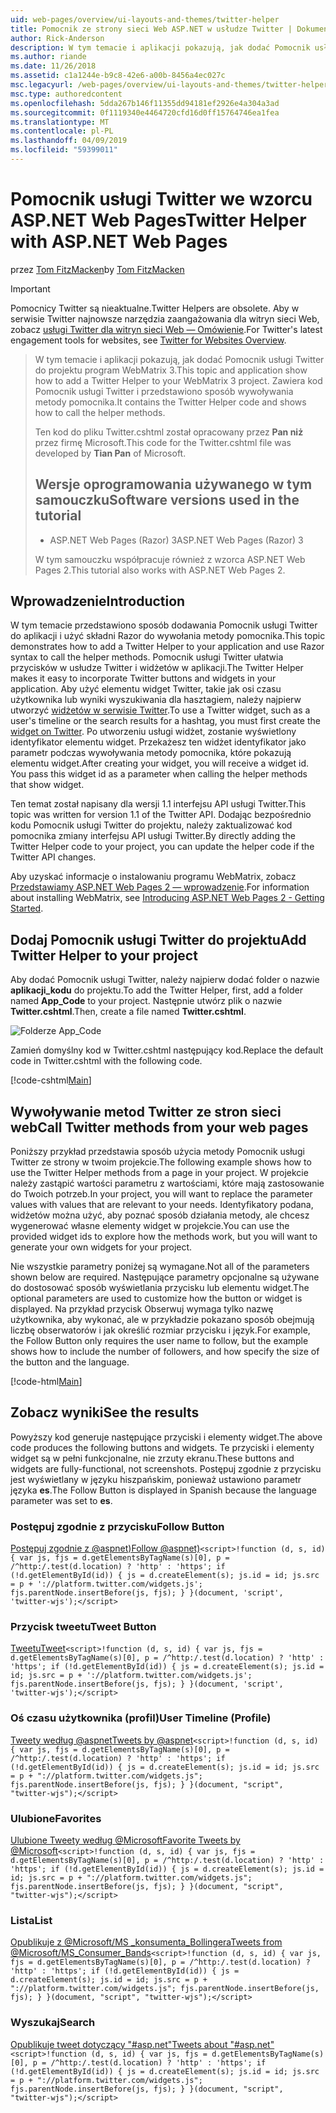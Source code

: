 ```yaml
---
uid: web-pages/overview/ui-layouts-and-themes/twitter-helper
title: Pomocnik ze strony sieci Web ASP.NET w usłudze Twitter | Dokumentacja firmy Microsoft
author: Rick-Anderson
description: W tym temacie i aplikacji pokazują, jak dodać Pomocnik usługi Twitter do projektu program WebMatrix 3. Zawiera kod Pomocnik usługi Twitter i przedstawiono sposób wywoływania pomocnika...
ms.author: riande
ms.date: 11/26/2018
ms.assetid: c1a1244e-b9c8-42e6-a00b-8456a4ec027c
msc.legacyurl: /web-pages/overview/ui-layouts-and-themes/twitter-helper
msc.type: authoredcontent
ms.openlocfilehash: 5dda267b146f11355dd94181ef2926e4a304a3ad
ms.sourcegitcommit: 0f1119340e4464720cfd16d0ff15764746ea1fea
ms.translationtype: MT
ms.contentlocale: pl-PL
ms.lasthandoff: 04/09/2019
ms.locfileid: "59399011"
---
```

# <a name="twitter-helper-with-aspnet-web-pages"></a><span data-ttu-id="a1be9-104">Pomocnik usługi Twitter we wzorcu ASP.NET Web Pages</span><span class="sxs-lookup"><span data-stu-id="a1be9-104">Twitter Helper with ASP.NET Web Pages</span></span>

<span data-ttu-id="a1be9-105">przez [Tom FitzMacken](https://github.com/tfitzmac)</span><span class="sxs-lookup"><span data-stu-id="a1be9-105">by [Tom FitzMacken](https://github.com/tfitzmac)</span></span>

> [!IMPORTANT]
> <span data-ttu-id="a1be9-106">Pomocnicy Twitter są nieaktualne.</span><span class="sxs-lookup"><span data-stu-id="a1be9-106">Twitter Helpers are obsolete.</span></span> <span data-ttu-id="a1be9-107">Aby w serwisie Twitter najnowsze narzędzia zaangażowania dla witryn sieci Web, zobacz [usługi Twitter dla witryn sieci Web — Omówienie](https://developer.twitter.com/en/docs/twitter-for-websites/overview).</span><span class="sxs-lookup"><span data-stu-id="a1be9-107">For Twitter's latest engagement tools for websites, see [Twitter for Websites Overview](https://developer.twitter.com/en/docs/twitter-for-websites/overview).</span></span>

> <span data-ttu-id="a1be9-108">W tym temacie i aplikacji pokazują, jak dodać Pomocnik usługi Twitter do projektu program WebMatrix 3.</span><span class="sxs-lookup"><span data-stu-id="a1be9-108">This topic and application show how to add a Twitter Helper to your WebMatrix 3 project.</span></span> <span data-ttu-id="a1be9-109">Zawiera kod Pomocnik usługi Twitter i przedstawiono sposób wywoływania metody pomocnika.</span><span class="sxs-lookup"><span data-stu-id="a1be9-109">It contains the Twitter Helper code and shows how to call the helper methods.</span></span>
> 
> <span data-ttu-id="a1be9-110">Ten kod do pliku Twitter.cshtml został opracowany przez **Pan niż** przez firmę Microsoft.</span><span class="sxs-lookup"><span data-stu-id="a1be9-110">This code for the Twitter.cshtml file was developed by **Tian Pan** of Microsoft.</span></span>
> 
> ## <a name="software-versions-used-in-the-tutorial"></a><span data-ttu-id="a1be9-111">Wersje oprogramowania używanego w tym samouczku</span><span class="sxs-lookup"><span data-stu-id="a1be9-111">Software versions used in the tutorial</span></span>
> 
> 
> - <span data-ttu-id="a1be9-112">ASP.NET Web Pages (Razor) 3</span><span class="sxs-lookup"><span data-stu-id="a1be9-112">ASP.NET Web Pages (Razor) 3</span></span>
>   
> 
> <span data-ttu-id="a1be9-113">W tym samouczku współpracuje również z wzorca ASP.NET Web Pages 2.</span><span class="sxs-lookup"><span data-stu-id="a1be9-113">This tutorial also works with ASP.NET Web Pages 2.</span></span>


## <a name="introduction"></a><span data-ttu-id="a1be9-114">Wprowadzenie</span><span class="sxs-lookup"><span data-stu-id="a1be9-114">Introduction</span></span>

<span data-ttu-id="a1be9-115">W tym temacie przedstawiono sposób dodawania Pomocnik usługi Twitter do aplikacji i użyć składni Razor do wywołania metody pomocnika.</span><span class="sxs-lookup"><span data-stu-id="a1be9-115">This topic demonstrates how to add a Twitter Helper to your application and use Razor syntax to call the helper methods.</span></span> <span data-ttu-id="a1be9-116">Pomocnik usługi Twitter ułatwia przycisków w usłudze Twitter i widżetów w aplikacji.</span><span class="sxs-lookup"><span data-stu-id="a1be9-116">The Twitter Helper makes it easy to incorporate Twitter buttons and widgets in your application.</span></span> <span data-ttu-id="a1be9-117">Aby użyć elementu widget Twitter, takie jak osi czasu użytkownika lub wyniki wyszukiwania dla hasztagiem, należy najpierw utworzyć [widżetów w serwisie Twitter](https://twitter.com/settings/widgets).</span><span class="sxs-lookup"><span data-stu-id="a1be9-117">To use a Twitter widget, such as a user's timeline or the search results for a hashtag, you must first create the [widget on Twitter](https://twitter.com/settings/widgets).</span></span> <span data-ttu-id="a1be9-118">Po utworzeniu usługi widżet, zostanie wyświetlony identyfikator elementu widget. Przekażesz ten widżet identyfikator jako parametr podczas wywoływania metody pomocnika, które pokazują elementu widget.</span><span class="sxs-lookup"><span data-stu-id="a1be9-118">After creating your widget, you will receive a widget id. You pass this widget id as a parameter when calling the helper methods that show widget.</span></span>

<span data-ttu-id="a1be9-119">Ten temat został napisany dla wersji 1.1 interfejsu API usługi Twitter.</span><span class="sxs-lookup"><span data-stu-id="a1be9-119">This topic was written for version 1.1 of the Twitter API.</span></span> <span data-ttu-id="a1be9-120">Dodając bezpośrednio kodu Pomocnik usługi Twitter do projektu, należy zaktualizować kod pomocnika zmiany interfejsu API usługi Twitter.</span><span class="sxs-lookup"><span data-stu-id="a1be9-120">By directly adding the Twitter Helper code to your project, you can update the helper code if the Twitter API changes.</span></span>

<span data-ttu-id="a1be9-121">Aby uzyskać informacje o instalowaniu programu WebMatrix, zobacz [Przedstawiamy ASP.NET Web Pages 2 — wprowadzenie](../getting-started/introducing-aspnet-web-pages-2/getting-started.md).</span><span class="sxs-lookup"><span data-stu-id="a1be9-121">For information about installing WebMatrix, see [Introducing ASP.NET Web Pages 2 - Getting Started](../getting-started/introducing-aspnet-web-pages-2/getting-started.md).</span></span>

## <a name="add-twitter-helper-to-your-project"></a><span data-ttu-id="a1be9-122">Dodaj Pomocnik usługi Twitter do projektu</span><span class="sxs-lookup"><span data-stu-id="a1be9-122">Add Twitter Helper to your project</span></span>

<span data-ttu-id="a1be9-123">Aby dodać Pomocnik usługi Twitter, należy najpierw dodać folder o nazwie **aplikacji\_kodu** do projektu.</span><span class="sxs-lookup"><span data-stu-id="a1be9-123">To add the Twitter Helper, first, add a folder named **App\_Code** to your project.</span></span> <span data-ttu-id="a1be9-124">Następnie utwórz plik o nazwie **Twitter.cshtml**.</span><span class="sxs-lookup"><span data-stu-id="a1be9-124">Then, create a file named **Twitter.cshtml**.</span></span>

![Folderze App_Code](twitter-helper/_static/image1.png)

<span data-ttu-id="a1be9-126">Zamień domyślny kod w Twitter.cshtml następujący kod.</span><span class="sxs-lookup"><span data-stu-id="a1be9-126">Replace the default code in Twitter.cshtml with the following code.</span></span>

[!code-cshtml[Main](twitter-helper/samples/sample1.cshtml)]

## <a name="call-twitter-methods-from-your-web-pages"></a><span data-ttu-id="a1be9-127">Wywoływanie metod Twitter ze stron sieci web</span><span class="sxs-lookup"><span data-stu-id="a1be9-127">Call Twitter methods from your web pages</span></span>

<span data-ttu-id="a1be9-128">Poniższy przykład przedstawia sposób użycia metody Pomocnik usługi Twitter ze strony w twoim projekcie.</span><span class="sxs-lookup"><span data-stu-id="a1be9-128">The following example shows how to use the Twitter Helper methods from a page in your project.</span></span> <span data-ttu-id="a1be9-129">W projekcie należy zastąpić wartości parametru z wartościami, które mają zastosowanie do Twoich potrzeb.</span><span class="sxs-lookup"><span data-stu-id="a1be9-129">In your project, you will want to replace the parameter values with values that are relevant to your needs.</span></span> <span data-ttu-id="a1be9-130">Identyfikatory podana, widżetów można użyć, aby poznać sposób działania metody, ale chcesz wygenerować własne elementy widget w projekcie.</span><span class="sxs-lookup"><span data-stu-id="a1be9-130">You can use the provided widget ids to explore how the methods work, but you will want to generate your own widgets for your project.</span></span>

<span data-ttu-id="a1be9-131">Nie wszystkie parametry poniżej są wymagane.</span><span class="sxs-lookup"><span data-stu-id="a1be9-131">Not all of the parameters shown below are required.</span></span> <span data-ttu-id="a1be9-132">Następujące parametry opcjonalne są używane do dostosować sposób wyświetlania przycisku lub elementu widget.</span><span class="sxs-lookup"><span data-stu-id="a1be9-132">The optional parameters are used to customize how the button or widget is displayed.</span></span> <span data-ttu-id="a1be9-133">Na przykład przycisk Obserwuj wymaga tylko nazwę użytkownika, aby wykonać, ale w przykładzie pokazano sposób obejmują liczbę obserwatorów i jak określić rozmiar przycisku i język.</span><span class="sxs-lookup"><span data-stu-id="a1be9-133">For example, the Follow Button only requires the user name to follow, but the example shows how to include the number of followers, and how specify the size of the button and the language.</span></span>

[!code-html[Main](twitter-helper/samples/sample2.html)]

## <a name="see-the-results"></a><span data-ttu-id="a1be9-134">Zobacz wyniki</span><span class="sxs-lookup"><span data-stu-id="a1be9-134">See the results</span></span>

<span data-ttu-id="a1be9-135">Powyższy kod generuje następujące przyciski i elementy widget.</span><span class="sxs-lookup"><span data-stu-id="a1be9-135">The above code produces the following buttons and widgets.</span></span> <span data-ttu-id="a1be9-136">Te przyciski i elementy widget są w pełni funkcjonalne, nie zrzuty ekranu.</span><span class="sxs-lookup"><span data-stu-id="a1be9-136">These buttons and widgets are fully-functional, not screenshots.</span></span> <span data-ttu-id="a1be9-137">Postępuj zgodnie z przycisku jest wyświetlany w języku hiszpańskim, ponieważ ustawiono parametr języka **es**.</span><span class="sxs-lookup"><span data-stu-id="a1be9-137">The Follow Button is displayed in Spanish because the language parameter was set to **es**.</span></span>

### <a name="follow-button"></a><span data-ttu-id="a1be9-138">Postępuj zgodnie z przycisku</span><span class="sxs-lookup"><span data-stu-id="a1be9-138">Follow Button</span></span>

[<span data-ttu-id="a1be9-139">Postępuj zgodnie z @aspnet)</span><span class="sxs-lookup"><span data-stu-id="a1be9-139">Follow @aspnet)</span></span>](https://twitter.com/aspnet)`<script>!function (d, s, id) { var js, fjs = d.getElementsByTagName(s)[0], p = /^http:/.test(d.location) ? 'http' : 'https'; if (!d.getElementById(id)) { js = d.createElement(s); js.id = id; js.src = p + '://platform.twitter.com/widgets.js'; fjs.parentNode.insertBefore(js, fjs); } }(document, 'script', 'twitter-wjs');</script>`

### <a name="tweet-button"></a><span data-ttu-id="a1be9-140">Przycisk tweetu</span><span class="sxs-lookup"><span data-stu-id="a1be9-140">Tweet Button</span></span>

[<span data-ttu-id="a1be9-141">Tweetu</span><span class="sxs-lookup"><span data-stu-id="a1be9-141">Tweet</span></span>](https://twitter.com/share)`<script>!function (d, s, id) { var js, fjs = d.getElementsByTagName(s)[0], p = /^http:/.test(d.location) ? 'http' : 'https'; if (!d.getElementById(id)) { js = d.createElement(s); js.id = id; js.src = p + '://platform.twitter.com/widgets.js'; fjs.parentNode.insertBefore(js, fjs); } }(document, 'script', 'twitter-wjs');</script>`

### <a name="user-timeline-profile"></a><span data-ttu-id="a1be9-142">Oś czasu użytkownika (profil)</span><span class="sxs-lookup"><span data-stu-id="a1be9-142">User Timeline (Profile)</span></span>

[<span data-ttu-id="a1be9-143">Tweety według @aspnet</span><span class="sxs-lookup"><span data-stu-id="a1be9-143">Tweets by @aspnet</span></span>](https://twitter.com/aspnet)`<script>!function (d, s, id) { var js, fjs = d.getElementsByTagName(s)[0], p = /^http:/.test(d.location) ? 'http' : 'https'; if (!d.getElementById(id)) { js = d.createElement(s); js.id = id; js.src = p + "://platform.twitter.com/widgets.js"; fjs.parentNode.insertBefore(js, fjs); } }(document, "script", "twitter-wjs");</script>`

### <a name="favorites"></a><span data-ttu-id="a1be9-144">Ulubione</span><span class="sxs-lookup"><span data-stu-id="a1be9-144">Favorites</span></span>

[<span data-ttu-id="a1be9-145">Ulubione Tweety według @Microsoft</span><span class="sxs-lookup"><span data-stu-id="a1be9-145">Favorite Tweets by @Microsoft</span></span>](https://twitter.com/Microsoft/favorites)`<script>!function (d, s, id) { var js, fjs = d.getElementsByTagName(s)[0], p = /^http:/.test(d.location) ? 'http' : 'https'; if (!d.getElementById(id)) { js = d.createElement(s); js.id = id; js.src = p + "://platform.twitter.com/widgets.js"; fjs.parentNode.insertBefore(js, fjs); } }(document, "script", "twitter-wjs");</script>`

### <a name="list"></a><span data-ttu-id="a1be9-146">Lista</span><span class="sxs-lookup"><span data-stu-id="a1be9-146">List</span></span>

[<span data-ttu-id="a1be9-147">Opublikuje z @Microsoft/MS \_konsumenta\_Bollingera</span><span class="sxs-lookup"><span data-stu-id="a1be9-147">Tweets from @Microsoft/MS\_Consumer\_Bands</span></span>](https://twitter.com/microsoft/ms-consumer-brands/)`<script>!function (d, s, id) { var js, fjs = d.getElementsByTagName(s)[0], p = /^http:/.test(d.location) ? 'http' : 'https'; if (!d.getElementById(id)) { js = d.createElement(s); js.id = id; js.src = p + "://platform.twitter.com/widgets.js"; fjs.parentNode.insertBefore(js, fjs); } }(document, "script", "twitter-wjs");</script>`

### <a name="search"></a><span data-ttu-id="a1be9-148">Wyszukaj</span><span class="sxs-lookup"><span data-stu-id="a1be9-148">Search</span></span>

[<span data-ttu-id="a1be9-149">Opublikuje tweet dotyczący &quot;#asp.net&quot;</span><span class="sxs-lookup"><span data-stu-id="a1be9-149">Tweets about &quot;#asp.net&quot;</span></span>](https://twitter.com/search?q=%23asp.net)`<script>!function (d, s, id) { var js, fjs = d.getElementsByTagName(s)[0], p = /^http:/.test(d.location) ? 'http' : 'https'; if (!d.getElementById(id)) { js = d.createElement(s); js.id = id; js.src = p + "://platform.twitter.com/widgets.js"; fjs.parentNode.insertBefore(js, fjs); } }(document, "script", "twitter-wjs");</script>`
